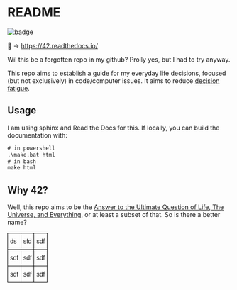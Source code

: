 # README

![badge](https://readthedocs.org/projects/42/badge/?version=latest)

:link: -> https://42.readthedocs.io/

Wil this be a forgotten repo in my github? Prolly yes, but I had to try
anyway.

This repo aims to establish a guide for my everyday life decisions,
focused (but not exclusively) in code/computer issues. It aims to reduce
[decision fatigue](https://en.wikipedia.org/wiki/Decision_fatigue).

## Usage

I am using sphinx and Read the Docs for this. If locally, you can
build the documentation with:

```txt
# in powershell
.\make.bat html
# in bash
make html
```

## Why 42?

Well, this repo aims to be the [Answer to the Ultimate Question of Life, The Universe, and Everything](https://en.wikipedia.org/wiki/Phrases_from_The_Hitchhiker%27s_Guide_to_the_Galaxy#Answer_to_the_Ultimate_Question_of_Life,_the_Universe,_and_Everything_(42)),
or at least a subset of that. So
is there a better name?

<style type="text/css">
.tg  {border-collapse:collapse;border-spacing:0;}
.tg td{border-color:black;border-style:solid;border-width:1px;font-family:Arial, sans-serif;font-size:14px;
  overflow:hidden;padding:10px 5px;word-break:normal;}
.tg th{border-color:black;border-style:solid;border-width:1px;font-family:Arial, sans-serif;font-size:14px;
  font-weight:normal;overflow:hidden;padding:10px 5px;word-break:normal;}
.tg .tg-0lax{text-align:left;vertical-align:top}
</style>
<table class="tg">
<thead>
  <tr>
    <th class="tg-0lax">ds</th>
    <th class="tg-0lax">sfd</th>
    <th class="tg-0lax">sdf</th>
  </tr>
</thead>
<tbody>
  <tr>
    <td class="tg-0lax">sdf</td>
    <td class="tg-0lax">sdf</td>
    <td class="tg-0lax">sdf</td>
  </tr>
  <tr>
    <td class="tg-0lax">sdf</td>
    <td class="tg-0lax">sdf</td>
    <td class="tg-0lax">sdf</td>
  </tr>
</tbody>
</table>



